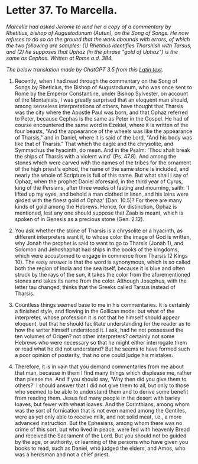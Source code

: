 <h1>Letter 37. To Marcella.</h1>

<p><i>Marcella had asked Jerome to lend her a copy of a commentary by Rhetitius, bishop of Augustodunum (Autun), on the Song of Songs. He now refuses to do so on the ground that the work abounds with errors, of which the two following are samples: (1) Rhetitius identifies Tharshish with Tarsus, and (2) he supposes that Uphaz (in the phrase "gold of Uphaz") is the same as Cephas. Written at Rome a.d. 384.

The below translation made by ChatGPT 3.5 from this <a href='https://catholiclibrary.org/library/view?docId=Fathers-OR/PL.022.html;chunk.id=00000293'>Latin text</a>.</i></p>

1. Recently, when I had read through the commentary on the Song of Songs by Rheticius, the Bishop of Augustodunum, who was once sent to Rome by the Emperor Constantine, under Bishop Sylvester, on account of the Montanists, I was greatly surprised that an eloquent man should, among senseless interpretations of others, have thought that Tharsis was the city where the Apostle Paul was born, and that Ophaz referred to Peter, because Cephas is the same as Peter in the Gospel. He had of course encountered the same word in Ezekiel, where it is written of the four beasts, "And the appearance of the wheels was like the appearance of Tharsis," and in Daniel, where it is said of the Lord, "And his body was like that of Tharsis." That which the eagle and the chrysolite, and Symmachus the hyacinth, do mean. And in the Psalm: 'Thou shalt break the ships of Tharsis with a violent wind' (Ps. 47.8). And among the stones which were carved with the names of the tribes for the ornament of the high priest's ephod, the name of the same stone is included, and nearly the whole of Scripture is full of this name. But what shall I say of Ophaz, when the prophet Daniel aforesaid, in the third year of Cyrus, king of the Persians, after three weeks of fasting and mourning, saith: 'I lifted up my eyes, and behold a man clothed in linen, and his loins were girded with the finest gold of Ophaz' (Dan. 10.5)? For there are many kinds of gold among the Hebrews. Hence, for distinction, Ophaz is mentioned, lest any one should suppose that Zaab is meant, which is spoken of in Genesis as a precious stone (Gen. 2.12).

2. You ask whether the stone of Tharsis is a chrysolite or a hyacinth, as different interpreters want it, to whose color the image of God is written, why Jonah the prophet is said to want to go to Tharsis (Jonah 1), and Solomon and Jehoshaphat had ships in the books of the kingdoms, which were accustomed to engage in commerce from Tharsis (2 Kings 10). The easy answer is that the word is synonymous, which is so called both the region of India and the sea itself, because it is blue and often struck by the rays of the sun, it takes the color from the aforementioned stones and takes its name from the color. Although Josephus, with the letter tau changed, thinks that the Greeks called Tarsus instead of Tharsis.

3. Countless things seemed base to me in his commentaries. It is certainly a finished style, and flowing in the Gallican mode: but what of the interpreter, whose profession it is not that he himself should appear eloquent, but that he should facilitate understanding for the reader as to how the writer himself understood it. I ask, had he not possessed the ten volumes of Origen? not other interpreters? certainly not some Hebrews who were necessary so that he might either interrogate them or read what he did not understand? But he seems to have formed such a poor opinion of posterity, that no one could judge his mistakes.

4. Therefore, it is in vain that you demand commentaries from me about that man, because in them I find many things which displease me, rather than please me. And if you should say, 'Why then did you give them to others?' I should answer that I did not give them to all, but only to those who seemed to be able to understand them and to derive some benefit from reading them. Jesus fed many people in the desert with barley loaves, but fewer with wheat loaves. And the Corinthians, among whom was the sort of fornication that is not even named among the Gentiles, were as yet only able to receive milk, and not solid meat, i.e., a more advanced instruction. But the Ephesians, among whom there was no crime of this sort, but who lived in peace, were fed with heavenly Bread and received the Sacrament of the Lord. But you should not be guided by the age, or authority, or learning of the persons who have given you books to read, such as Daniel, who judged the elders, and Amos, who was a herdsman and not a chief priest.
